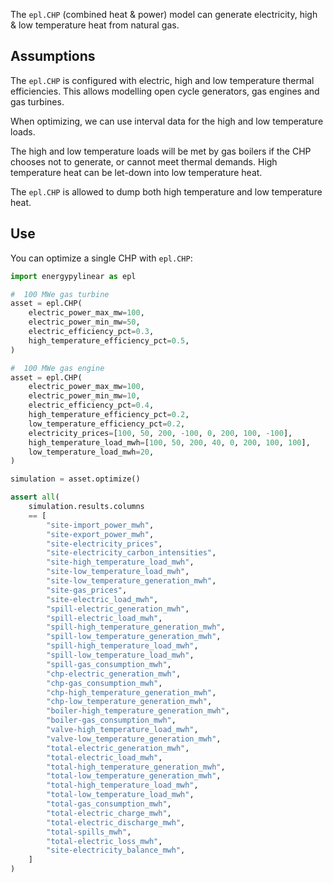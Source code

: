 The `epl.CHP` (combined heat & power) model can generate electricity, high & low temperature heat from natural gas.

## Assumptions

The `epl.CHP` is configured with electric, high and low temperature thermal efficiencies. This allows modelling open cycle generators, gas engines and gas turbines.

When optimizing, we can use interval data for the high and low temperature loads.  

The high and low temperature loads will be met by gas boilers if the CHP chooses not to generate, or cannot meet thermal demands.  High temperature heat can be let-down into low temperature heat.

The `epl.CHP` is allowed to dump both high temperature and low temperature heat.

## Use

You can optimize a single CHP with `epl.CHP`:

```python
import energypylinear as epl

#  100 MWe gas turbine
asset = epl.CHP(
    electric_power_max_mw=100,
    electric_power_min_mw=50,
    electric_efficiency_pct=0.3,
    high_temperature_efficiency_pct=0.5,
)

#  100 MWe gas engine
asset = epl.CHP(
    electric_power_max_mw=100,
    electric_power_min_mw=10,
    electric_efficiency_pct=0.4,
    high_temperature_efficiency_pct=0.2,
    low_temperature_efficiency_pct=0.2,
    electricity_prices=[100, 50, 200, -100, 0, 200, 100, -100],
    high_temperature_load_mwh=[100, 50, 200, 40, 0, 200, 100, 100],
    low_temperature_load_mwh=20,
)

simulation = asset.optimize()

assert all(
    simulation.results.columns
    == [
        "site-import_power_mwh",
        "site-export_power_mwh",
        "site-electricity_prices",
        "site-electricity_carbon_intensities",
        "site-high_temperature_load_mwh",
        "site-low_temperature_load_mwh",
        "site-low_temperature_generation_mwh",
        "site-gas_prices",
        "site-electric_load_mwh",
        "spill-electric_generation_mwh",
        "spill-electric_load_mwh",
        "spill-high_temperature_generation_mwh",
        "spill-low_temperature_generation_mwh",
        "spill-high_temperature_load_mwh",
        "spill-low_temperature_load_mwh",
        "spill-gas_consumption_mwh",
        "chp-electric_generation_mwh",
        "chp-gas_consumption_mwh",
        "chp-high_temperature_generation_mwh",
        "chp-low_temperature_generation_mwh",
        "boiler-high_temperature_generation_mwh",
        "boiler-gas_consumption_mwh",
        "valve-high_temperature_load_mwh",
        "valve-low_temperature_generation_mwh",
        "total-electric_generation_mwh",
        "total-electric_load_mwh",
        "total-high_temperature_generation_mwh",
        "total-low_temperature_generation_mwh",
        "total-high_temperature_load_mwh",
        "total-low_temperature_load_mwh",
        "total-gas_consumption_mwh",
        "total-electric_charge_mwh",
        "total-electric_discharge_mwh",
        "total-spills_mwh",
        "total-electric_loss_mwh",
        "site-electricity_balance_mwh",
    ]
)
```
